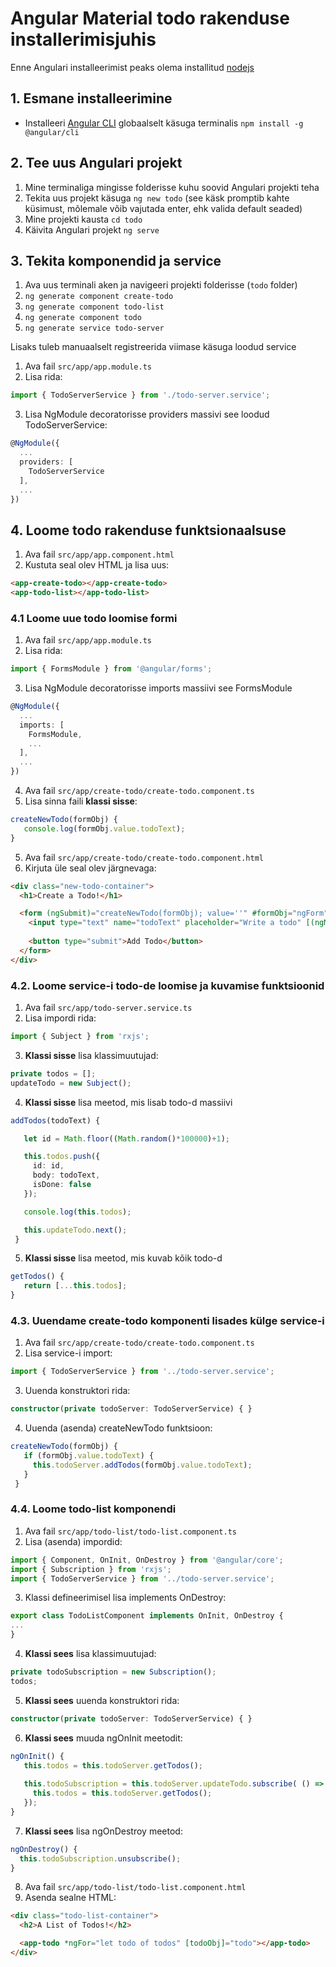 # Angular Material todo rakenduse installerimisjuhis

Enne Angulari installeerimist peaks olema installitud [nodejs](https://nodejs.org/en/)


## 1. Esmane installeerimine

* Installeeri [Angular CLI](https://cli.angular.io/) globaalselt käsuga terminalis `npm install -g @angular/cli` 


## 2. Tee uus Angulari projekt

1. Mine terminaliga mingisse folderisse kuhu soovid Angulari projekti teha
2. Tekita uus projekt käsuga `ng new todo` (see käsk promptib kahte küsimust, mõlemale võib vajutada enter, ehk valida default seaded)
3. Mine projekti kausta `cd todo`
4. Käivita Angulari projekt `ng serve`

## 3. Tekita komponendid ja service

1. Ava uus terminali aken ja navigeeri projekti folderisse (`todo` folder)
2. `ng generate component create-todo`
3. `ng generate component todo-list`
4. `ng generate component todo`
5. `ng generate service todo-server`

Lisaks tuleb manuaalselt registreerida viimase käsuga loodud service
1. Ava fail `src/app/app.module.ts`
2. Lisa rida:
```typescript
import { TodoServerService } from './todo-server.service';
```
3. Lisa NgModule decoratorisse providers massivi see loodud TodoServerService:
```typescript
@NgModule({
  ...
  providers: [
    TodoServerService
  ],
  ...
})
```

## 4. Loome todo rakenduse funktsionaalsuse

1. Ava fail `src/app/app.component.html`
2. Kustuta seal olev HTML ja lisa uus:
```html
<app-create-todo></app-create-todo>
<app-todo-list></app-todo-list>
```

### 4.1 Loome uue todo loomise formi
1. Ava fail `src/app/app.module.ts`
2. Lisa rida:
```typescript
import { FormsModule } from '@angular/forms';
```
3. Lisa NgModule decoratorisse imports massiivi see FormsModule
```typescript
@NgModule({
  ...
  imports: [
    FormsModule,
    ...
  ],
  ...
})
```
4. Ava fail `src/app/create-todo/create-todo.component.ts`
5. Lisa sinna faili **klassi sisse**:
```typescript
createNewTodo(formObj) {
   console.log(formObj.value.todoText);
}
```
5. Ava fail `src/app/create-todo/create-todo.component.html`
6. Kirjuta üle seal olev järgnevaga:
```html
<div class="new-todo-container">
  <h1>Create a Todo!</h1>

  <form (ngSubmit)="createNewTodo(formObj); value=''" #formObj="ngForm">
    <input type="text" name="todoText" placeholder="Write a todo" [(ngModel)]="value">
    
    <button type="submit">Add Todo</button>
  </form>
</div>
```

### 4.2. Loome service-i todo-de loomise ja kuvamise funktsioonid

1. Ava fail `src/app/todo-server.service.ts`
2. Lisa impordi rida:
```typescript
import { Subject } from 'rxjs';
```
3. **Klassi sisse** lisa klassimuutujad:
```typescript
private todos = [];
updateTodo = new Subject();
```
4. **Klassi sisse** lisa meetod, mis lisab todo-d massiivi
```typescript
addTodos(todoText) {

   let id = Math.floor((Math.random()*100000)+1);

   this.todos.push({
     id: id,
     body: todoText,
     isDone: false
   });

   console.log(this.todos);

   this.updateTodo.next();
 }
```
5. **Klassi sisse** lisa meetod, mis kuvab kõik todo-d
```typescript
getTodos() {
   return [...this.todos];
}
```

### 4.3. Uuendame create-todo komponenti lisades külge service-i
1. Ava fail `src/app/create-todo/create-todo.component.ts`
2. Lisa service-i import:
```typescript
import { TodoServerService } from '../todo-server.service';
```
3. Uuenda konstruktori rida:
```typescript
constructor(private todoServer: TodoServerService) { }
```
4. Uuenda (asenda) createNewTodo funktsioon:
```typescript
createNewTodo(formObj) {
   if (formObj.value.todoText) {
     this.todoServer.addTodos(formObj.value.todoText);
   }
 }
```

### 4.4. Loome todo-list komponendi
1. Ava fail `src/app/todo-list/todo-list.component.ts`
2. Lisa (asenda) impordid:
```typescript
import { Component, OnInit, OnDestroy } from '@angular/core';
import { Subscription } from 'rxjs';
import { TodoServerService } from '../todo-server.service';
```
3. Klassi defineerimisel lisa implements OnDestroy:
```typescript
export class TodoListComponent implements OnInit, OnDestroy {
...
}
```
4. **Klassi sees** lisa klassimuutujad:
```typescript
private todoSubscription = new Subscription();
todos;
```
5. **Klassi sees** uuenda konstruktori rida:
```typescript
constructor(private todoServer: TodoServerService) { }
```
6. **Klassi sees** muuda ngOnInit meetodit:
```typescript
ngOnInit() {
   this.todos = this.todoServer.getTodos();
  
   this.todoSubscription = this.todoServer.updateTodo.subscribe( () => {
     this.todos = this.todoServer.getTodos();
   });
}
```
7. **Klassi sees** lisa ngOnDestroy meetod:
```typescript
ngOnDestroy() {
  this.todoSubscription.unsubscribe();
}
```
8. Ava fail `src/app/todo-list/todo-list.component.html`
9. Asenda sealne HTML:
```html
<div class="todo-list-container">
  <h2>A List of Todos!</h2>

  <app-todo *ngFor="let todo of todos" [todoObj]="todo"></app-todo>
</div>
```

















